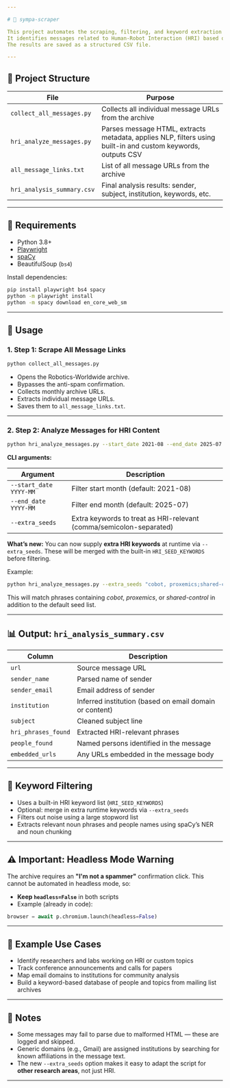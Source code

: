 ```yaml
---

# 🤖 sympa-scraper

This project automates the scraping, filtering, and keyword extraction of archived messages from the [Robotics-Worldwide mailing list](https://www.lists.kit.edu/sympa/arc/robotics-worldwide).
It identifies messages related to Human-Robot Interaction (HRI) based on NLP and keyword matching, with the option to **add custom keywords from the command line**.
The results are saved as a structured CSV file.

---
```


## 📂 Project Structure

| File                       | Purpose                                                                                                      |
| -------------------------- | ------------------------------------------------------------------------------------------------------------ |
| `collect_all_messages.py`  | Collects all individual message URLs from the archive                                                        |
| `hri_analyze_messages.py`  | Parses message HTML, extracts metadata, applies NLP, filters using built-in and custom keywords, outputs CSV |
| `all_message_links.txt`    | List of all message URLs from the archive                                                                    |
| `hri_analysis_summary.csv` | Final analysis results: sender, subject, institution, keywords, etc.                                         |

---

## 🔧 Requirements

* Python 3.8+
* [Playwright](https://playwright.dev/python/)
* [spaCy](https://spacy.io/)
* BeautifulSoup (`bs4`)

Install dependencies:

```bash
pip install playwright bs4 spacy
python -m playwright install
python -m spacy download en_core_web_sm
```

---

## 🚀 Usage

### 1. **Step 1: Scrape All Message Links**

```bash
python collect_all_messages.py
```

* Opens the Robotics-Worldwide archive.
* Bypasses the anti-spam confirmation.
* Collects monthly archive URLs.
* Extracts individual message URLs.
* Saves them to `all_message_links.txt`.

---

### 2. **Step 2: Analyze Messages for HRI Content**

```bash
python hri_analyze_messages.py --start_date 2021-08 --end_date 2025-07 --extra_seeds "cobot,proxemics;shared-control"
```

**CLI arguments:**

| Argument               | Description                                                         |
| ---------------------- | ------------------------------------------------------------------- |
| `--start_date YYYY-MM` | Filter start month (default: 2021-08)                               |
| `--end_date YYYY-MM`   | Filter end month (default: 2025-07)                                 |
| `--extra_seeds`        | Extra keywords to treat as HRI-relevant (comma/semicolon-separated) |

**What’s new:**
You can now supply **extra HRI keywords** at runtime via `--extra_seeds`. These will be merged with the built-in `HRI_SEED_KEYWORDS` before filtering.

Example:

```bash
python hri_analyze_messages.py --extra_seeds "cobot, proxemics;shared-control"
```

This will match phrases containing *cobot*, *proxemics*, or *shared-control* in addition to the default seed list.

---

## 📊 Output: `hri_analysis_summary.csv`

| Column              | Description                                             |
| ------------------- | ------------------------------------------------------- |
| `url`               | Source message URL                                      |
| `sender_name`       | Parsed name of sender                                   |
| `sender_email`      | Email address of sender                                 |
| `institution`       | Inferred institution (based on email domain or content) |
| `subject`           | Cleaned subject line                                    |
| `hri_phrases_found` | Extracted HRI-relevant phrases                          |
| `people_found`      | Named persons identified in the message                 |
| `embedded_urls`     | Any URLs embedded in the message body                   |

---

## 🧠 Keyword Filtering

* Uses a built-in HRI keyword list (`HRI_SEED_KEYWORDS`)
* Optional: merge in extra runtime keywords via `--extra_seeds`
* Filters out noise using a large stopword list
* Extracts relevant noun phrases and people names using spaCy’s NER and noun chunking

---

## ⚠️ Important: Headless Mode Warning

The archive requires an **"I'm not a spammer"** confirmation click.
This cannot be automated in headless mode, so:

* **Keep `headless=False`** in both scripts
* Example (already in code):

```python
browser = await p.chromium.launch(headless=False)
```

---

## 🧪 Example Use Cases

* Identify researchers and labs working on HRI or custom topics
* Track conference announcements and calls for papers
* Map email domains to institutions for community analysis
* Build a keyword-based database of people and topics from mailing list archives

---

## 📌 Notes

* Some messages may fail to parse due to malformed HTML — these are logged and skipped.
* Generic domains (e.g., Gmail) are assigned institutions by searching for known affiliations in the message text.
* The new `--extra_seeds` option makes it easy to adapt the script for **other research areas**, not just HRI.

---

